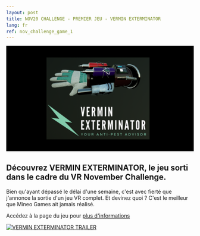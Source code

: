 ```yaml
---
layout: post
title: NOV20 CHALLENGE - PREMIER JEU - VERMIN EXTERMINATOR
lang: fr
ref: nov_challenge_game_1
---
```


[![VERMIN EXTERMINATOR](/img/vermin-exterminator/screen1.png)](/games/vermin-exterminator-fr/ "Accéder à la page du jeu") 

## Découvrez VERMIN EXTERMINATOR, le jeu sorti dans le cadre du VR November Challenge.

Bien qu'ayant dépassé le délai d'une semaine, c'est avec fierté que j'annonce la sortie d'un jeu VR complet. Et devinez quoi ? C'est le meilleur que Mineo Games ait jamais réalisé. 

Accédez à la page du jeu pour [plus d'informations](/games/vermin-exterminator-fr/)

[![VERMIN EXTERMINATOR TRAILER](https://imgur.com/QvmPcRD.png)](https://youtu.be/sX_KhqiLSnk "Watch on Youtube")
